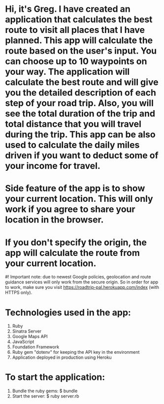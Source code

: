 # Hi, it's Greg. I have created an application that calculates the best route to visit all places that I have planned. This app will calculate the route based on the user's input. You can choose up to 10 waypoints on your way. The application will calculate the best route and will give you the detailed description of each step of your road trip. Also, you will see the total duration of the trip and total distance that you will travel during the trip. This app can be also used to calculate the daily miles driven if you want to deduct some of your income for travel.
# Side feature of the app is to show your current location. This will only work if you agree to share your location in the browser.
# If you don't specify the origin, the app will calculate the route from your current location.
#! Important note: due to newest Google policies, geolocation and route guidance services will only work from the secure origin. So in order for app to work, make sure you visit https://roadtrip-pal.herokuapp.com/index (with HTTPS only).

# Technologies used in the app:
  1. Ruby
  2. Sinatra Server
  3. Google Maps API
  4. JavaScript
  5. Foundation Framework
  6. Ruby gem "dotenv" for keeping the API key in the environment
  7. Application deployed in production using Heroku

# To start the application:
  1. Bundle the ruby gems:
    $ bundle
  2. Start the server:
    $ ruby server.rb
